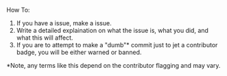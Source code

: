 How To:

1. If you have a issue, make a issue.
2. Write a detailed explaination on what the issue is, what you did, and what this will affect.
3. If you are to attempt to make a "dumb"* commit just to jet a contributor badge, you will be either warned or banned.

*Note, any terms like this depend on the contributor flagging and may vary.
